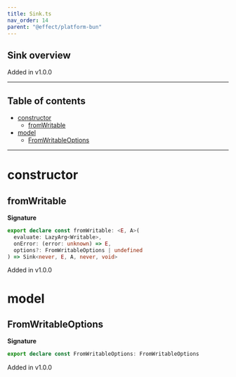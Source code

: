 ```yaml
---
title: Sink.ts
nav_order: 14
parent: "@effect/platform-bun"
---
```


## Sink overview

Added in v1.0.0

---

<h2 class="text-delta">Table of contents</h2>

- [constructor](#constructor)
  - [fromWritable](#fromwritable)
- [model](#model)
  - [FromWritableOptions](#fromwritableoptions)

---

# constructor

## fromWritable

**Signature**

```ts
export declare const fromWritable: <E, A>(
  evaluate: LazyArg<Writable>,
  onError: (error: unknown) => E,
  options?: FromWritableOptions | undefined
) => Sink<never, E, A, never, void>
```

Added in v1.0.0

# model

## FromWritableOptions

**Signature**

```ts
export declare const FromWritableOptions: FromWritableOptions
```

Added in v1.0.0
